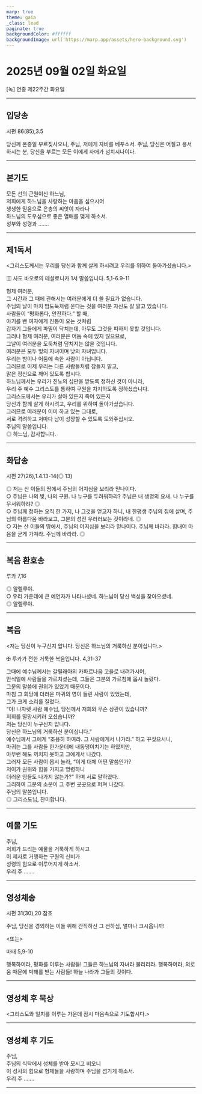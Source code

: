 ```yaml
---
marp: true
theme: gaia
_class: lead
paginate: true
backgroundColor: #ffffff
backgroundImage: url('https://marp.app/assets/hero-background.svg')
---
```


# 2025년 09월 02일 화요일

[녹] 연중 제22주간 화요일  




---

## 입당송

시편 86(85),3.5

당신께 온종일 부르짖사오니, 주님, 저에게 자비를 베푸소서. 주님, 당신은 어질고 용서하시는 분, 당신을 부르는 모든 이에게 자애가 넘치시나이다.  
  


---

## 본기도

모든 선의 근원이신 하느님,  
저희에게 하느님을 사랑하는 마음을 심으시어  
생생한 믿음으로 은총의 씨앗이 자라나  
하느님의 도우심으로 좋은 열매를 맺게 하소서.  
성부와 성령과 …….  
  


---

## 제1독서

<그리스도께서는 우리를 당신과 함께 살게 하시려고 우리를 위하여 돌아가셨습니다.>

▥ 사도 바오로의 테살로니카 1서 말씀입니다. 5,1-6.9-11

형제 여러분,  
그 시간과 그 때에 관해서는 여러분에게 더 쓸 필요가 없습니다.  
주님의 날이 마치 밤도둑처럼 온다는 것을 여러분 자신도 잘 알고 있습니다.  
사람들이 “평화롭다, 안전하다.” 할 때,  
아기를 밴 여자에게 진통이 오는 것처럼  
갑자기 그들에게 파멸이 닥치는데, 아무도 그것을 피하지 못할 것입니다.  
그러나 형제 여러분, 여러분은 어둠 속에 있지 않으므로,  
그날이 여러분을 도둑처럼 덮치지는 않을 것입니다.  
여러분은 모두 빛의 자녀이며 낮의 자녀입니다.  
우리는 밤이나 어둠에 속한 사람이 아닙니다.  
그러므로 이제 우리는 다른 사람들처럼 잠들지 말고,  
맑은 정신으로 깨어 있도록 합시다.  
하느님께서는 우리가 진노의 심판을 받도록 정하신 것이 아니라,  
우리 주 예수 그리스도를 통하여 구원을 차지하도록 정하셨습니다.  
그리스도께서는 우리가 살아 있든지 죽어 있든지  
당신과 함께 살게 하시려고, 우리를 위하여 돌아가셨습니다.  
그러므로 여러분이 이미 하고 있는 그대로,  
서로 격려하고 저마다 남이 성장할 수 있도록 도와주십시오.  
주님의 말씀입니다.  
◎ 하느님, 감사합니다.  
  


---

## 화답송

시편 27(26),1.4.13-14(◎ 13)

◎ 저는 산 이들의 땅에서 주님의 어지심을 보리라 믿나이다.  
○ 주님은 나의 빛, 나의 구원. 나 누구를 두려워하랴? 주님은 내 생명의 요새. 나 누구를 무서워하랴? ◎  
○ 주님께 청하는 오직 한 가지, 나 그것을 얻고자 하니, 내 한평생 주님의 집에 살며, 주님의 아름다움 바라보고, 그분의 성전 우러러보는 것이라네. ◎  
○ 저는 산 이들의 땅에서, 주님의 어지심을 보리라 믿나이다. 주님께 바라라. 힘내어 마음을 굳게 가져라. 주님께 바라라. ◎  
  


---

## 복음 환호송

루카 7,16

◎ 알렐루야.  
○ 우리 가운데에 큰 예언자가 나타나셨네. 하느님이 당신 백성을 찾아오셨네.  
◎ 알렐루야.  
  


---

## 복음

<저는 당신이 누구신지 압니다. 당신은 하느님의 거룩하신 분이십니다.>

✠ 루카가 전한 거룩한 복음입니다. 4,31-37

그때에 예수님께서는 갈릴래아의 카파르나움 고을로 내려가시어,  
안식일에 사람들을 가르치셨는데, 그들은 그분의 가르침에 몹시 놀랐다.  
그분의 말씀에 권위가 있었기 때문이다.  
마침 그 회당에 더러운 마귀의 영이 들린 사람이 있었는데,  
그가 크게 소리를 질렀다.  
“아! 나자렛 사람 예수님, 당신께서 저희와 무슨 상관이 있습니까?  
저희를 멸망시키러 오셨습니까?  
저는 당신이 누구신지 압니다.  
당신은 하느님의 거룩하신 분이십니다.”  
예수님께서 그에게 “조용히 하여라. 그 사람에게서 나가라.” 하고 꾸짖으시니,  
마귀는 그를 사람들 한가운데에 내동댕이치기는 하였지만,  
아무런 해도 끼치지 못하고 그에게서 나갔다.  
그러자 모든 사람이 몹시 놀라, “이게 대체 어떤 말씀인가?  
저이가 권위와 힘을 가지고 명령하니  
더러운 영들도 나가지 않는가?” 하며 서로 말하였다.  
그리하여 그분의 소문이 그 주변 곳곳으로 퍼져 나갔다.  
주님의 말씀입니다.  
◎ 그리스도님, 찬미합니다.  
  


---

## 예물 기도

주님,  
저희가 드리는 예물을 거룩하게 하시고  
이 제사로 거행하는 구원의 신비가  
성령의 힘으로 이루어지게 하소서.  
우리 주 …….  
  


---

## 영성체송

시편 31(30),20 참조

주님, 당신을 경외하는 이들 위해 간직하신 그 선하심, 얼마나 크시옵니까!  
  
<또는>  
  
마태 5,9-10  
  
행복하여라, 평화를 이루는 사람들! 그들은 하느님의 자녀라 불리리라. 행복하여라, 의로움 때문에 박해를 받는 사람들! 하늘 나라가 그들의 것이다.  


---

## 영성체 후 묵상

<그리스도와 일치를 이루는 가운데 잠시 마음속으로 기도합시다.>  


---

## 영성체 후 기도

주님,  
주님의 식탁에서 성체를 받아 모시고 비오니  
이 성사의 힘으로 형제들을 사랑하며 주님을 섬기게 하소서.  
우리 주 …….  
  


---